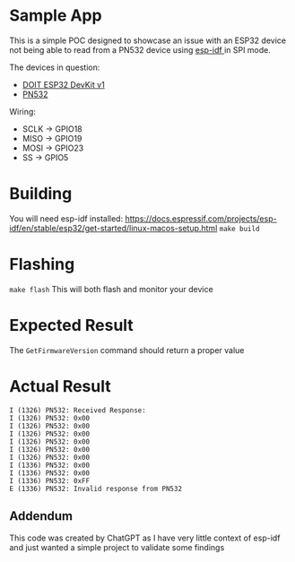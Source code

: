 # Sample App
This is a simple POC designed to showcase an issue with an ESP32 device not being able to read from a PN532 device using [esp-idf ](https://idf.espressif.com/) in SPI mode.

The devices in question:
- [DOIT ESP32 DevKit v1](https://www.circuitstate.com/pinouts/doit-esp32-devkit-v1-wifi-development-board-pinout-diagram-and-reference/)
- [PN532](https://www.makerfabs.com/pn532-nfc-module-v3.html)

Wiring:
- SCLK -> GPIO18
- MISO -> GPIO19
- MOSI -> GPIO23
- SS -> GPIO5

# Building
You will need esp-idf installed: https://docs.espressif.com/projects/esp-idf/en/stable/esp32/get-started/linux-macos-setup.html
`make build`

# Flashing
`make flash`
This will both flash and monitor your device

# Expected Result
The `GetFirmwareVersion` command should return a proper value

# Actual Result
```
I (1326) PN532: Received Response:
I (1326) PN532: 0x00
I (1326) PN532: 0x00 
I (1326) PN532: 0x00                       
I (1326) PN532: 0x00                                 
I (1326) PN532: 0x00    
I (1326) PN532: 0x00    
I (1336) PN532: 0x00
I (1336) PN532: 0x00
I (1336) PN532: 0xFF
E (1336) PN532: Invalid response from PN532
```

## Addendum
This code was created by ChatGPT as I have very little context of esp-idf and just wanted a simple project to validate some findings
